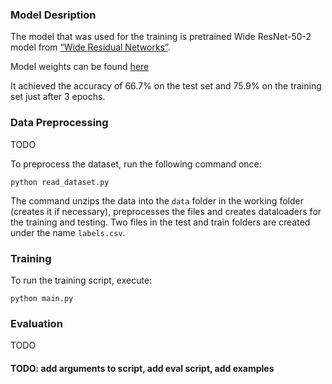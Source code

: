 ### Model Desription

The model that was used for the training is pretrained Wide ResNet-50-2 model from [“Wide Residual Networks”](https://arxiv.org/pdf/1605.07146.pdf).

Model weights can be found [here](https://drive.google.com/file/d/1Ln6hVyvePq1OeWYgVyTOdaY63FU5HOFh/view?usp=sharing)

It achieved the accuracy of 66.7% on the test set and 75.9% on the training set just after 3 epochs. 


### Data Preprocessing

TODO

To preprocess the dataset, run the following command once:

```
python read_dataset.py 
```

The command unzips the data into the ```data``` folder in the working folder (creates it if necessary), preprocesses the files and creates dataloaders for the training and testing.
Two files in the test and train folders are created under the name ```labels.csv```.

### Training

To run the training script, execute:

```python main.py```

### Evaluation 

TODO



#### TODO: add arguments to script, add eval script, add examples 
